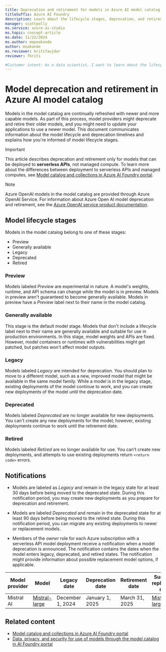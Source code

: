 ```yaml
---
title: Deprecation and retirement for models in Azure AI model catalog
titleSuffix: Azure AI Foundry
description: Learn about the lifecycle stages, deprecation, and retirement for models in the Azure AI model catalog.
manager: scottpolly
ms.service: azure-ai-studio
ms.topic: concept-article
ms.date: 11/22/2024
ms.author: mopeakande
author: msakande
ms.reviewer: kritifaujdar
reviewer: fkriti

#Customer intent: As a data scientist, I want to learn about the lifecycle of models that are available in the model catalog.
---
```


# Model deprecation and retirement in Azure AI model catalog

Models in the model catalog are continually refreshed with newer and more capable models. As part of this process, model providers might deprecate and retire their older models, and you might need to update your applications to use a newer model. This document communicates information about the model lifecycle and deprecation timelines and explains how you're informed of model lifecycle stages.

> [!IMPORTANT]
> This article describes deprecation and retirement only for models that can be deployed to __serverless APIs__, not managed compute. To learn more about the differences between deployment to serverless APIs and managed computes, see [Model catalog and collections in Azure AI Foundry portal](../how-to/model-catalog-overview.md).

> [!NOTE]
> Azure OpenAI models in the model catalog are provided through Azure OpenAI Service. For information about Azure Open AI model deprecation and retirement, see the [Azure OpenAI service product documentation](/azure/ai-services/openai/concepts/model-retirements).

## Model lifecycle stages

Models in the model catalog belong to one of these stages:

- Preview
- Generally available
- Legacy
- Deprecated
- Retired

### Preview

Models labeled _Preview_ are experimental in nature. A model's weights, runtime, and API schema can change while the model is in preview. Models in preview aren't guaranteed to become generally available. Models in preview have a _Preview_ label next to their name in the model catalog.  

### Generally available

This stage is the default model stage. Models that don't include a lifecycle label next to their name are generally available and suitable for use in production environments. In this stage, model weights and APIs are fixed. However, model containers or runtimes with vulnerabilities might get patched, but patches won't affect model outputs.  
 
### Legacy

Models labeled _Legacy_ are intended for deprecation. You should plan to move to a different model, such as a new, improved model that might be available in the same model family. While a model is in the legacy stage, existing deployments of the model continue to work, and you can create new deployments of the model until the deprecation date.

### Deprecated

Models labeled _Deprecated_ are no longer available for new deployments. You can't create any new deployments for the model; however, existing deployments continue to work until the retirement date.

### Retired

Models labeled _Retired_ are no longer available for use. You can't create new deployments, and attempts to use existing deployments return `<return code>` errors.


## Notifications

- Models are labeled as _Legacy_ and remain in the legacy state for at least 30 days before being moved to the deprecated state. During this notification period, you may create new deployments as you prepare for deprecation and retirement.

- Models are labeled _Deprecated_ and remain in the deprecated state for at least 90 days before being moved to the retired state. During this notification period, you can migrate any existing deployments to newer or replacement models.

- Members of the _owner_ role for each Azure subscription with a serverless API model deployment receive a notification when a model deprecation is announced. The notification contains the dates when the model enters legacy, deprecated, and retired states. The notification might provide information about possible replacement model options, if applicable.



| Model provider | Model | Legacy date | Deprecation date | Retirement date | Suggested replacement model |
| ---- | ---- | ---- | --- | ---- | --- |
| Mistral AI | [Mistral-large](https://aka.ms/azureai/landing/Mistral-Large) | December 1, 2024 | January 1, 2025 | March 31, 2025 | [Mistral-large-2407](https://aka.ms/azureai/landing/Mistral-Large-2407) |

## Related content

- [Model catalog and collections in Azure AI Foundry portal](../how-to/model-catalog-overview.md)
- [Data, privacy, and security for use of models through the model catalog in AI Foundry portal](../how-to/concept-data-privacy.md)